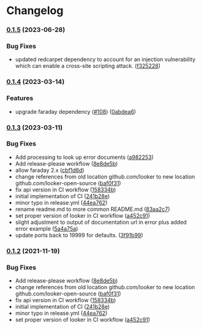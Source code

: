 # Changelog

### [0.1.5](https://www.github.com/looker-open-source/looker-sdk-ruby/compare/v0.1.4...v0.1.5) (2023-06-28)


### Bug Fixes

* updated redcarpet dependency to account for an injection vulnerability which can enable a cross-site scripting attack. ([f325228](https://www.github.com/looker-open-source/looker-sdk-ruby/commit/f32522897157887d0bf446b8c5b27c57d8e533b9))

### [0.1.4](https://www.github.com/looker-open-source/looker-sdk-ruby/compare/v0.1.3...v0.1.4) (2023-03-14)


### Features

* upgrade faraday dependency ([#108](https://www.github.com/looker-open-source/looker-sdk-ruby/issues/108)) ([0abdea6](https://www.github.com/looker-open-source/looker-sdk-ruby/commit/0abdea60e579a104e4f060a9ca9b3cd7ae17d7b0))
### [0.1.3](https://www.github.com/looker-open-source/looker-sdk-ruby/compare/v0.1.2...v0.1.3) (2023-03-11)


### Bug Fixes

* Add processing to look up error documents ([a982253](https://www.github.com/looker-open-source/looker-sdk-ruby/commit/a982253a806833b4ec53ca5322f6ba046ad8fe74))
* Add release-please workflow ([8e8de5b](https://www.github.com/looker-open-source/looker-sdk-ruby/commit/8e8de5b9cb0063047a0f92511ce3f5e93237d109))
* allow faraday 2.x ([cbf1d6d](https://www.github.com/looker-open-source/looker-sdk-ruby/commit/cbf1d6df15e1c3e2101772de3be78e95e7a6cf06))
* change references from old location github.com/looker to new location github.com/looker-open-source ([baf0f31](https://www.github.com/looker-open-source/looker-sdk-ruby/commit/baf0f315deec45d04d53ca2ba08ad7139beed884))
* fix api version in CI workflow ([158334b](https://www.github.com/looker-open-source/looker-sdk-ruby/commit/158334bf7675ebbc3293f8fc06b028e0039eddf7))
* initial implementation of CI ([241b28e](https://www.github.com/looker-open-source/looker-sdk-ruby/commit/241b28ef9569fc4c7b940803537d49c48a4b3224))
* minor typo in release.yml ([44ea762](https://www.github.com/looker-open-source/looker-sdk-ruby/commit/44ea76282eade774b82750ee2dfa98c603a60733))
* rename readme.md to more common README.md ([83aa2c7](https://www.github.com/looker-open-source/looker-sdk-ruby/commit/83aa2c788c60c7a305b7af40990e75128353cb8d))
* set proper version of looker in CI workflow ([a452c91](https://www.github.com/looker-open-source/looker-sdk-ruby/commit/a452c91a364ebecd420bf1a110f9b497b3fb0349))
* slight adjustment to output of documentation url in error plus added error example ([5a4a75a](https://www.github.com/looker-open-source/looker-sdk-ruby/commit/5a4a75ad0af2c477db9980743fe59388e2a6cfb6))
* update ports back to 19999 for defaults. ([3f91b99](https://www.github.com/looker-open-source/looker-sdk-ruby/commit/3f91b9923c1821e840e84014759c54ea07b7072f))

### [0.1.2](https://www.github.com/looker-open-source/looker-sdk-ruby/compare/v0.1.1...v0.1.2) (2021-11-19)


### Bug Fixes

* Add release-please workflow ([8e8de5b](https://www.github.com/looker-open-source/looker-sdk-ruby/commit/8e8de5b9cb0063047a0f92511ce3f5e93237d109))
* change references from old location github.com/looker to new location github.com/looker-open-source ([baf0f31](https://www.github.com/looker-open-source/looker-sdk-ruby/commit/baf0f315deec45d04d53ca2ba08ad7139beed884))
* fix api version in CI workflow ([158334b](https://www.github.com/looker-open-source/looker-sdk-ruby/commit/158334bf7675ebbc3293f8fc06b028e0039eddf7))
* initial implementation of CI ([241b28e](https://www.github.com/looker-open-source/looker-sdk-ruby/commit/241b28ef9569fc4c7b940803537d49c48a4b3224))
* minor typo in release.yml ([44ea762](https://www.github.com/looker-open-source/looker-sdk-ruby/commit/44ea76282eade774b82750ee2dfa98c603a60733))
* set proper version of looker in CI workflow ([a452c91](https://www.github.com/looker-open-source/looker-sdk-ruby/commit/a452c91a364ebecd420bf1a110f9b497b3fb0349))
